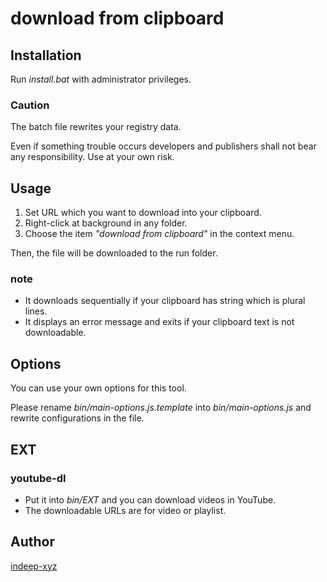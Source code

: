 download from clipboard
====

Installation
----

Run _install.bat_ with administrator privileges.

### Caution

The batch file rewrites your registry data.

Even if something trouble occurs developers and publishers shall not bear any responsibility. Use at your own risk.

Usage
----

1. Set URL which you want to download into your clipboard.
2. Right-click at background in any folder.
3. Choose the item _"download from clipboard"_ in the context menu.

Then, the file will be downloaded to the run folder.

### note

- It downloads sequentially if your clipboard has string which is plural lines.
- It displays an error message and exits if your clipboard text is not downloadable.

Options
----

You can use your own options for this tool.

Please rename _bin/main-options.js.template_ into _bin/main-options.js_ and rewrite configurations in the file.

EXT
----

### youtube-dl

- Put it into _bin/EXT_ and you can download videos in YouTube.
- The downloadable URLs are for video or playlist.

Author
----

[indeep-xyz](http://indeep.xyz/)